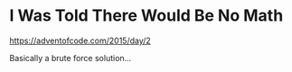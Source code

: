 I Was Told There Would Be No Math
=================================

https://adventofcode.com/2015/day/2

Basically a brute force solution...
